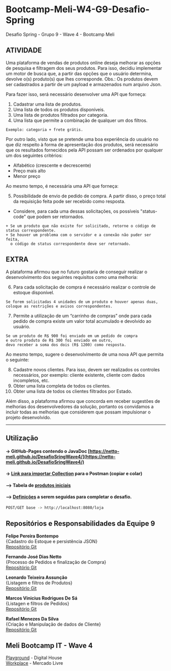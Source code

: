 # Bootcamp-Meli-W4-G9-Desafio-Spring
Desafio Spring - Grupo 9 - Wave 4 - Bootcamp Meli
## ATIVIDADE
Uma plataforma de vendas de produtos online deseja melhorar as opções de pesquisa e filtragem dos seus produtos. Para isso, decidiu implementar um motor de busca que, a partir das opções que o usuário determina, devolve o(s) produto(s) que lhes corresponde. Obs.: Os produtos devem ser cadastrados a partir de um payload e armazenados num arquivo Json.

Para fazer isso, será necessário desenvolver uma API que forneça:
1. Cadastrar uma lista de produtos.
2. Uma lista de todos os produtos disponíveis.
3. Uma lista de produtos filtrados por categoria.
4. Uma lista que permite a combinação de qualquer um dos filtros.
```
Exemplo: categoria + frete grátis.
```

Por outro lado, visto que se pretende uma boa experiência do usuário no que diz respeito à forma de apresentação dos produtos, será necessário que os resultados fornecidos pela API possam ser ordenados por qualquer um dos seguintes critérios:
+ Alfabético (crescente e decrescente)
+ Preço mais alto
+ Menor preço

Ao mesmo tempo, é necessária uma API que forneça:

5. Possibilidade de envio de pedido de compra. A partir disso, o preço total da requisição feita pode ser recebido como resposta.
+ Considere, para cada uma dessas solicitações, os possíveis "status-code" que podem ser retornados.
```
+ Se um produto que não existe for solicitado, retorne o código de status correspondente.
+ Se houver um problema com o servidor e a conexão não puder ser feita, 
  o código de status correspondente deve ser retornado.
```

## EXTRA
A plataforma afirmou que no futuro gostaria de conseguir realizar o desenvolvimento dos seguintes requisitos como uma melhoria:

6. Para cada solicitação de compra é necessário realizar o controle de estoque disponível.
```
Se forem solicitadas 4 unidades de um produto e houver apenas duas, 
coloque as restrições e avisos correspondentes.
```
7. Permite a utilização de um “carrinho de compras” onde para cada pedido de compra existe um valor total acumulado e devolvido ao usuário.
```
Se um produto de R$ 900 foi enviado em um pedido de compra
e outro produto de R$ 300 foi enviado em outro, 
devo receber a soma dos dois (R$ 1200) como resposta.
```
Ao mesmo tempo, sugere o desenvolvimento de uma nova API que permita o seguinte:

8. Cadastre novos clientes. Para isso, devem ser realizados os controles necessários, por exemplo: cliente existente, cliente com dados incompletos, etc.
9. Obter uma lista completa de todos os clientes.
10. Obter uma lista de todos os clientes filtrados por Estado.

Além disso, a plataforma afirmou que concorda em receber sugestões de melhorias dos desenvolvedores da solução, portanto os convidamos a incluir todas as melhorias que considerem que possam impulsionar o projeto desenvolvido.


***
## Utilização
#### -> GitHub-Pages contendo o JavaDoc [https://netto-meli.github.io/DesafioSringWave4/](https://netto-meli.github.io/DesafioSringWave4/)
#### -> [Link para importar Collection](https://www.getpostman.com/collections/70c04463c04e0599192e) para o Postman (copiar e colar)
#### —> Tabela de [produtos iniciais](https://docs.google.com/spreadsheets/d/1VbpRtZXw6DiYoA7VETG9ezf39ghlsCq4EN0drRTxuS4/edit?usp=sharing)
#### —> [Definições](https://drive.google.com/file/d/1XXDABy-lEhF-MGQkw7Ty91WLscVJ6aQ_/view?usp=sharing) a serem seguidas para completar o desafio.
```sh
POST/GET base -> http://localhost:8080/loja
```

## Repositórios  e Responsabilidades da Equipe 9
<b>Felipe Pereira Bontempo</b>
<br>{Cadastro do Estoque e persistência JSON}
<br>[Repositório Git](https://github.com/fpbontempo)

<b>Fernando José Dias Netto</b>
<br>{Processo de Pedidos e finalização de Compra}
<br>[Repositório Git](https://github.com/netto-meli/DesafioSringWave4)

<b>Leonardo Teixeira Assunção</b>
<br>{Listagem e filtros de Produtos}
<br>[Repositório Git](https://github.com/LeoDevMeli)

<b>Marcos Vinicius Rodrigues De Sá</b>
<br>{Listagen e filtros de Pedidos}
<br>[Repositório Git](https://github.com/marcossa01)

<b>Rafael Menezes Da Silva</b>
<br>{Criação e Manipulação de dados de Cliente}
<br>[Repositório Git](https://github.com/rafaelmenez)

## Meli Bootcamp IT - Wave 4
[Playground](https://br-playground.digitalhouse.com/login) - Digital House
<br>[Workplace](https://meli.workplace.com/) - Mercado Livre